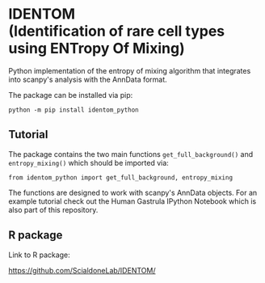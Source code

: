 # IDENTOM <br /> (Identification of rare cell types using ENTropy Of Mixing)

Python implementation of the entropy of mixing algorithm that integrates into scanpy's analysis with the AnnData format.

The package can be installed via pip:

`python -m pip install identom_python`

## Tutorial

The package contains the two main functions `get_full_background()` and `entropy_mixing()` which should be imported via:

`from identom_python import get_full_background, entropy_mixing`

The functions are designed to work with scanpy's AnnData objects. For an example tutorial check out the Human Gastrula IPython Notebook which is also part of this repository.

## R package

Link to R package: 

https://github.com/ScialdoneLab/IDENTOM/
